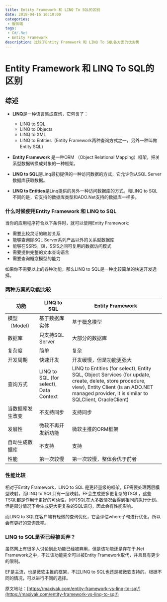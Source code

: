 ```yaml
---
title: Entity Framework 和 LINQ To SQL的区别
date: 2018-04-16 16:10:00
categories:
 - 服务端
tags:
 - C#/.Net
 - Entity Framework
description: 比较了Entity Framework 和 LINQ To SQL各方面的优劣势
---
```

# Entity Framework 和 LINQ To SQL的区别

## 综述

- **LINQ**是一种语言集成查询，它包含了：
  - LINQ to SQL
  - LINQ to Objects
  - LINQ to XML
  - LINQ to Entities（Entity Framework两种查询方式之一，另外一种叫做Entity SQL）
  
- **Entity Framework** 是一种ORM （Object Relational Mapping）框架，把关系型数据转换成对象的一种框架。
  
- **LINQ to SQL**是Linq最初提供的一种访问数据的方式，它允许你从SQL Server数据库获取数据。
  
- **LINQ to Entities**是Linq提供的另外一种访问数据库的方式。和LINQ to SQL不同的是，它支持的数据库类型和ADO.Net支持的数据库一样多。

### 什么时候使用Entity Framework 和 LINQ to SQL

当你的应用程序符合以下条件时，就可以使用Entity Framework:
- 需要比较灵活的映射关系
- 能够查询除SQL Server系列产品以外的关系型数据库
- 能够在SSRS，BI，SSIS之间可复用的数据访问模式
- 需要提供完整的文本查询语言
- 需要查询概念模型的能力

如果你不需要以上的各种功能，那么LINQ to SQL是一种比较简单的快速开发选择。

### 两种方案的功能比较

| 功能 | LINQ to SQL | Entity Framework |
| --- | --- | --- |
| 模型（Model） | 基于数据库实体 | 基于概念模型 |
| 数据库 | 只支持SQL Server | 大部分的数据库 |
| 复杂度 | 简单 | 复杂 |
| 开发周期 | 快速开发 | 开发缓慢，但是功能更强大 |
| 查询方式 | LINQ to SQL (for select), Data Context | LINQ to Entities (for select), Entity SQL, Object Services (for update, create, delete, store procedure, view), Entity Client (is an ADO.NET managed provider, it is similar to SQLClient, OracleClient) |
| 当数据库发生改变 | 不支持同步 | 支持同步 |
| 发展性 | 微软不再开发新功能 | 微软主推的ORM框架 |
| 自动生成数据库 | 不支持 | 支持 |
| 性能 | 第一次较慢 | 第一次较慢，整体会优于前者 |

### 性能比较

相对于Entity Framework，LINQ to SQL 是更轻量级的框架，EF需要处理两层模型映射，而LINQ to SQL只有一层映射。EF会生成更多更复杂的TSQL，这些TSQL都是作用于更好的可读性，同时SQL在大多数情况会得到相同的执行计划。但是部分情况下会生成更大更复杂的SQL语句，因此会有性能影响。

而LINQ to SQL在客户端有轻微的查询优化，它会评估where子句进行优化，所以会有更好的查询效率。

### LINQ to SQL是否已经被丢弃？

虽然网上有很多人讨论到此功能已经被弃用，但是该功能还是存在于.Net Framework之中，不过该功能完全可以被Entity Framework取代，并且具有更少的限制。

EF是主流，也是微软主推的框架，不过LINQ to SQL也还是被微软支持的。根据不同的情况，可以进行不同的选择。

原文地址：[https://maxivak.com/entity-framework-vs-linq-to-sql/](https://maxivak.com/entity-framework-vs-linq-to-sql/)
